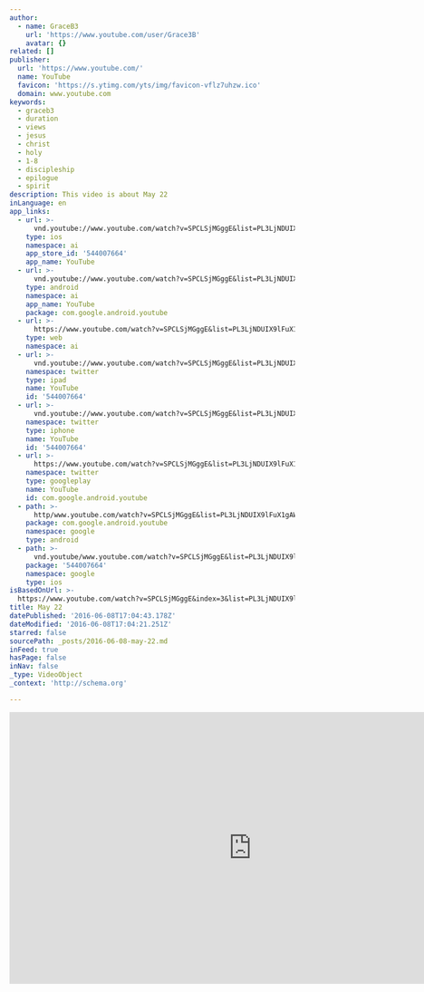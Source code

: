 ```yaml
---
author:
  - name: GraceB3
    url: 'https://www.youtube.com/user/Grace3B'
    avatar: {}
related: []
publisher:
  url: 'https://www.youtube.com/'
  name: YouTube
  favicon: 'https://s.ytimg.com/yts/img/favicon-vflz7uhzw.ico'
  domain: www.youtube.com
keywords:
  - graceb3
  - duration
  - views
  - jesus
  - christ
  - holy
  - 1-8
  - discipleship
  - epilogue
  - spirit
description: This video is about May 22
inLanguage: en
app_links:
  - url: >-
      vnd.youtube://www.youtube.com/watch?v=SPCLSjMGggE&list=PL3LjNDUIX9lFuX1gAW6AdHlv8sydqqgR4&index=3&feature=applinks
    type: ios
    namespace: ai
    app_store_id: '544007664'
    app_name: YouTube
  - url: >-
      vnd.youtube://www.youtube.com/watch?v=SPCLSjMGggE&list=PL3LjNDUIX9lFuX1gAW6AdHlv8sydqqgR4&index=3&feature=applinks
    type: android
    namespace: ai
    app_name: YouTube
    package: com.google.android.youtube
  - url: >-
      https://www.youtube.com/watch?v=SPCLSjMGggE&list=PL3LjNDUIX9lFuX1gAW6AdHlv8sydqqgR4&index=3&feature=applinks
    type: web
    namespace: ai
  - url: >-
      vnd.youtube://www.youtube.com/watch?v=SPCLSjMGggE&list=PL3LjNDUIX9lFuX1gAW6AdHlv8sydqqgR4&index=3&feature=applinks
    namespace: twitter
    type: ipad
    name: YouTube
    id: '544007664'
  - url: >-
      vnd.youtube://www.youtube.com/watch?v=SPCLSjMGggE&list=PL3LjNDUIX9lFuX1gAW6AdHlv8sydqqgR4&index=3&feature=applinks
    namespace: twitter
    type: iphone
    name: YouTube
    id: '544007664'
  - url: >-
      https://www.youtube.com/watch?v=SPCLSjMGggE&list=PL3LjNDUIX9lFuX1gAW6AdHlv8sydqqgR4&index=3
    namespace: twitter
    type: googleplay
    name: YouTube
    id: com.google.android.youtube
  - path: >-
      http/www.youtube.com/watch?v=SPCLSjMGggE&list=PL3LjNDUIX9lFuX1gAW6AdHlv8sydqqgR4&index=3
    package: com.google.android.youtube
    namespace: google
    type: android
  - path: >-
      vnd.youtube/www.youtube.com/watch?v=SPCLSjMGggE&list=PL3LjNDUIX9lFuX1gAW6AdHlv8sydqqgR4&index=3
    package: '544007664'
    namespace: google
    type: ios
isBasedOnUrl: >-
  https://www.youtube.com/watch?v=SPCLSjMGggE&index=3&list=PL3LjNDUIX9lFuX1gAW6AdHlv8sydqqgR4
title: May 22
datePublished: '2016-06-08T17:04:43.178Z'
dateModified: '2016-06-08T17:04:21.251Z'
starred: false
sourcePath: _posts/2016-06-08-may-22.md
inFeed: true
hasPage: false
inNav: false
_type: VideoObject
_context: 'http://schema.org'

---
```

<iframe src="https://cdn.embedly.com/widgets/media.html?src=https%3A%2F%2Fwww.youtube.com%2Fembed%2Fvideoseries%3Flist%3DPL3LjNDUIX9lFuX1gAW6AdHlv8sydqqgR4&amp;url=http%3A%2F%2Fwww.youtube.com%2Fwatch%3Fv%3DSPCLSjMGggE&amp;image=https%3A%2F%2Fi.ytimg.com%2Fvi%2FSPCLSjMGggE%2Fhqdefault.jpg&amp;key=b7d04c9b404c499eba89ee7072e1c4f7&amp;type=text%2Fhtml&amp;schema=youtube" width="854" height="480" scrolling="no" frameborder="0" allowfullscreen="" style=""></iframe>
